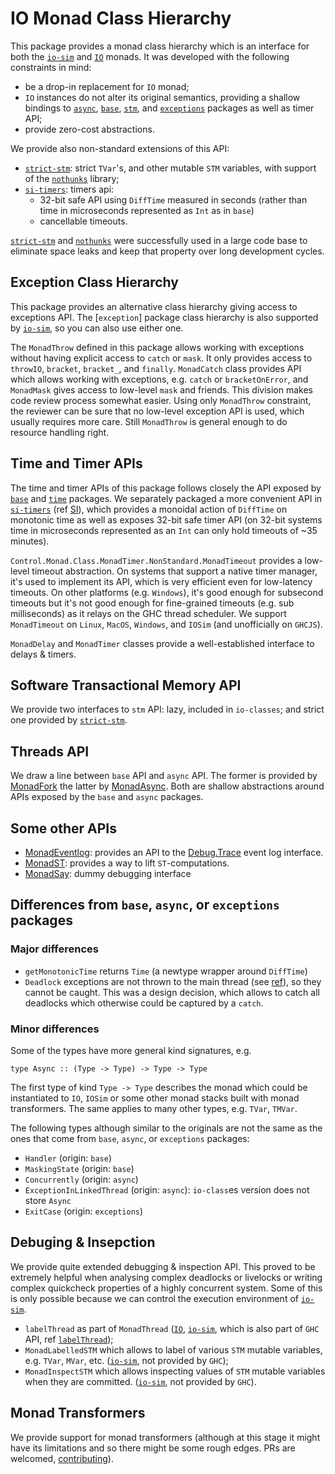 # IO Monad Class Hierarchy

This package provides a monad class hierarchy which is an interface for both
the [`io-sim`] and [`IO`] monads.  It was developed with the following
constraints in mind:

* be a drop-in replacement for `IO` monad;
* `IO` instances do not alter its original semantics, providing a shallow
  bindings to [`async`], [`base`], [`stm`], and [`exceptions`] packages as well
  as timer API;
* provide zero-cost abstractions.

We provide also non-standard extensions of this API:

* [`strict-stm`]: strict `TVar`'s, and other mutable `STM` variables, with
  support of the [`nothunks`] library;
* [`si-timers`]: timers api:
    - 32-bit safe API using `DiffTime` measured in seconds (rather than time in
      microseconds represented as `Int` as in `base`)
    - cancellable timeouts.

[`strict-stm`] and [`nothunks`] were successfully used in a large code base to
eliminate space leaks and keep that property over long development cycles.

## Exception Class Hierarchy

This package provides an alternative class hierarchy giving access to
exceptions API.  The [`exception`] package class hierarchy is also supported by
[`io-sim`], so you can also use either one.

The `MonadThrow` defined in this package allows working with exceptions without
having explicit access to `catch` or `mask`.  It only provides access to
`throwIO`, `bracket`, `bracket_`, and `finally`.  `MonadCatch` class provides
API which allows working with exceptions, e.g. `catch` or `bracketOnError`, and
`MonadMask` gives access to low-level `mask` and friends.   This division makes
code review process somewhat easier.  Using only `MonadThrow` constraint, the
reviewer can be sure that no low-level exception API is used, which usually
requires more care.  Still `MonadThrow` is general enough to do resource
handling right.

## Time and Timer APIs

The time and timer APIs of this package follows closely the API exposed by
[`base`] and [`time`] packages.  We separately packaged a more convenient API
in [`si-timers`] (ref [SI]), which provides a monoidal action of `DiffTime` on
monotonic time as well as exposes 32-bit safe timer API (on 32-bit systems time
in microseconds represented as an `Int` can only hold timeouts of ~35 minutes).

`Control.Monad.Class.MonadTimer.NonStandard.MonadTimeout` provides a low-level
timeout abstraction.  On systems that support a native timer manager, it's used
to implement its API, which is very efficient even for low-latency timeouts.
On other platforms (e.g. `Windows`), it's good enough for subsecond timeouts
but it's not good enough for fine-grained timeouts (e.g. sub milliseconds) as
it relays on the GHC thread scheduler.  We support `MonadTimeout` on `Linux`,
`MacOS`, `Windows`, and `IOSim` (and unofficially on `GHCJS`).

`MonadDelay` and `MonadTimer` classes provide a well-established interface to
delays & timers.


## Software Transactional Memory API

We provide two interfaces to `stm` API: lazy, included in `io-classes`; and
strict one provided by [`strict-stm`].


## Threads API

We draw a line between `base` API and `async` API.  The former is provided by
[MonadFork](https://hackage.haskell.org/package/io-classes/docs/Control-Monad-Class-MonadFork.html#t:MonadFork)
the latter by
[MonadAsync](https://hackage.haskell.org/package/io-classes/docs/Control-Monad-Class-MonadFork.html#t:MonadAsync).
Both are shallow abstractions around APIs exposed by the `base` and `async`
packages.


## Some other APIs

* [MonadEventlog]: provides an API to the [Debug.Trace] event log interface.
* [MonadST]: provides a way to lift `ST`-computations.
* [MonadSay]: dummy debugging interface

## Differences from `base`, `async`, or `exceptions` packages

### Major differences

* `getMonotonicTime` returns `Time` (a newtype wrapper around `DiffTime`)
* `Deadlock` exceptions are not thrown to the main thread (see
  [ref][io-deadlock]), so they cannot be caught. This was a design decision,
  which allows to catch all deadlocks which otherwise could be captured by
  a `catch`.

### Minor differences

Some of the types have more general kind signatures, e.g.

```
type Async :: (Type -> Type) -> Type -> Type
```

The first type of kind `Type -> Type` describes the monad which could be
instantiated to `IO`, `IOSim` or some other monad stacks built with monad
transformers.  The same applies to many other types, e.g. `TVar`, `TMVar`.

The following types although similar to the originals are not the same as the
ones that come from `base`, `async`, or `exceptions` packages:

* `Handler` (origin: `base`)
* `MaskingState` (origin: `base`)
* `Concurrently` (origin: `async`)
* `ExceptionInLinkedThread` (origin: `async`): `io-class`es version does not
  store `Async`
* `ExitCase` (origin: `exceptions`)

## Debuging & Insepction

We provide quite extended debugging & inspection API.  This proved to be
extremely helpful when analysing complex deadlocks or livelocks or writing
complex quickcheck properties of a highly concurrent system.  Some of this is
only possible because we can control the execution environment of [`io-sim`].

* `labelThread` as part of `MonadThread` ([`IO`], [`io-sim`], which is also
  part of `GHC` API, ref [`labelThread`][labelThread-base]);
* `MonadLabelledSTM` which allows to label of various `STM` mutable variables,
  e.g. `TVar`, `MVar`, etc. ([`io-sim`], not provided by `GHC`);
* `MonadInspectSTM` which allows inspecting values of `STM` mutable variables
  when they are committed. ([`io-sim`], not provided by `GHC`).


## Monad Transformers

We provide support for monad transformers (although at this stage it might have
its limitations and so there might be some rough edges.  PRs are welcomed,
[contributing]).

[SI]: https://www.wikiwand.com/en/International_System_of_Units 
[`DiffTime`]: https://hackage.haskell.org/package/time-1.10/docs/Data-Time-Clock.html#t:DiffTime
[`IO`]: https://hackage.haskell.org/package/base-4.14.0.0/docs/GHC-IO.html#t:IO
[`async`]: https://hackage.haskell.org/package/async
[`base`]: https://hackage.haskell.org/package/base
[`exceptions`]: https://hackage.haskell.org/package/exceptions
[`io-sim`]: https://hackage.haskell.org/package/io-sim
[`si-timers`]: https://hackage.haskell.org/package/si-timers
[`stm`]: https://hackage.haskell.org/package/stm
[`strict-stm`]: https://hackage.haskell.org/package/strict-stm
[`threadDelay`]: https://hackage.haskell.org/package/io-classes/docs/Control-Monad-Class-MonadTimer.html#v:threadDela
[`time`]: https://hackage.haskell.org/package/time
[contributing]: https://www.github.com/input-output-hk/io-sim/tree/master/CONTRIBUTING.md
[`nothunks`]: https://hackage.haskell.org/package/nothunks
[labelThread-base]: https://hackage.haskell.org/package/base-4.17.0.0/docs/GHC-Conc-Sync.html#v:labelThread
[io-deadlock]: https://hackage.haskell.org/package/base-4.19.0.0/docs/Control-Exception.html#t:Deadlock

[MonadEventlog]: https://hackage.haskell.org/package/io-sim-classes/docs/Control-Monad-Class-MonadEventlog.html#t:MonadEventlog
[Debug.Trace]: https://hackage.haskell.org/package/base/docs/Debug-Trace.html
[MonadST]: https://hackage.haskell.org/package/io-classes/docs/Control-Monad-Class-MonadST.html#t:MonadST
[MonadSay]: https://hackage.haskell.org/package/io-classes/docs/Control-Monad-Class-MonadSay.html#t:MonadSay
